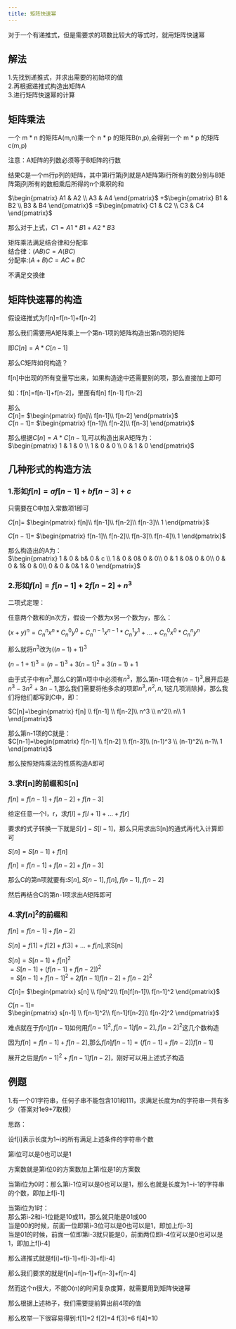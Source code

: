 ```yaml
---
title: 矩阵快速幂
---
```


对于一个有递推式，但是需要求的项数比较大的等式时，就用矩阵快速幂  

## 解法

1.先找到递推式，并求出需要的初始项的值  
2.再根据递推式构造出矩阵A  
3.进行矩阵快速幂的计算  


## 矩阵乘法
一个 m * n 的矩阵A(m,n)乘一个 n * p 的矩阵B(n,p),会得到一个 m * p 的矩阵c(m,p)  

注意：A矩阵的列数必须等于B矩阵的行数  

结果C是一个m行p列的矩阵，其中第i行第j列就是A矩阵第i行所有的数分别与B矩阵第j列所有的数相乘后所得的n个乘积的和  

$\begin{pmatrix}  
  A1 & A2 \\  
  A3 & A4  
\end{pmatrix}$ 
+$\begin{pmatrix}  
  B1 & B2 \\  
  B3 & B4  
\end{pmatrix}$ 
=$\begin{pmatrix}  
  C1 & C2 \\  
  C3 & C4  
\end{pmatrix}$  

那么对于上式，$C1=A1*B1+A2*B3$  

矩阵乘法满足结合律和分配率  
结合律：$(AB)C=A(BC)$  
分配率:$(A+B)C=AC+BC$  

不满足交换律  

## 矩阵快速幂的构造  

假设递推式为f[n]=f[n-1]+f[n-2]  

那么我们需要用A矩阵乘上一个第n-1项的矩阵构造出第n项的矩阵  

即$C[n]=A*C[n-1]$  

那么C矩阵如何构造？  

f[n]中出现的所有变量写出来，如果构造途中还需要别的项，那么直接加上即可  

如：f[n]=f[n-1]+f[n-2]，里面有f[n] f[n-1] f[n-2]  

那么  
$C[n]$=
$\begin{pmatrix}  
  f[n]\\  
  f[n-1]\\  
  f[n-2] 
\end{pmatrix}$  
$C[n-1]$=
$\begin{pmatrix}  
  f[n-1]\\  
  f[n-2]\\  
  f[n-3] 
\end{pmatrix}$  

那么根据$C[n]=A*C[n-1]$,可以构造出来A矩阵为：  
$\begin{pmatrix}  
  1 & 1 & 0 \\  
  1 & 0 & 0 \\  
  0 & 1 & 0  
\end{pmatrix}$   

## 几种形式的构造方法

### 1.形如$f[n]=af[n-1]+bf[n-3]+c$

只需要在C中加入常数项1即可  

$C[n]$=
$\begin{pmatrix}  
  f[n]\\  
  f[n-1]\\  
  f[n-2]\\
  f[n-3]\\
  1
\end{pmatrix}$  

$C[n-1]$=
$\begin{pmatrix}  
  f[n-1]\\  
  f[n-2]\\  
  f[n-3]\\
  f[n-4]\\
  1
\end{pmatrix}$  

那么构造出的A为：  
$\begin{pmatrix}  
  1 & 0 & b& 0 & c \\  
  1 & 0 & 0& 0 & 0\\  
  0 & 1 & 0& 0 & 0\\
  0 & 0 & 1& 0 & 0\\
  0 & 0 & 0& 1 & 0
\end{pmatrix}$  


### 2.形如$f[n]=f[n-1]+2f[n-2]+n^3$

二项式定理：  

任意两个数和的n次方，假设一个数为x另一个数为y，那么：  

$(x+y)^n=C_{n}^{n} x^n*C_{n}^{0}y^0+C_{n}^{n-1} x^{n-1}  *C_{n}^{1}y^1+...+C_{n}^{0} x^0*C_{n}^{n}y^n$  

那么就将$n^3$改为$((n-1)+1)^3$  

$(n-1+1)^3=(n-1)^3+3(n-1)^2+3(n-1)+1$  






由于式子中有$n^3$,那么C的第n项中中必须有$n^3$，那么第n-1项会有$(n-1)^3$,展开后是$n^3-3n^2+3n-1$,那么我们需要将他多余的项即$n^3,n^2,n,1$这几项消除掉，那么我们将他们都写到C中，即：  

$C[n]=\begin{pmatrix}  
  f[n] \\  
  f[n-1] \\  
  f[n-2]\\
n^3 \\
n^2\\
n\\
1 
\end{pmatrix}$  

那么第n-1项的C就是：  
$C[n-1]=\begin{pmatrix}  
  f[n-1] \\  
  f[n-2] \\  
  f[n-3]\\
(n-1)^3 \\
(n-1)^2\\
n-1\\
1 
\end{pmatrix}$  

那么按照矩阵乘法的性质构造A即可  


### 3.求f[n]的前缀和S[n]

$f[n]=f[n-1]+f[n-2]+f[n-3]$   

给定任意一个l，r，求$f[l]+f[l+1]+...+f[r]$  

要求的式子转换一下就是$S[r]-S[l-1]$，那么只用求出S[n]的通式再代入计算即可  

$S[n]=S[n-1]+f[n]$  

$f[n]=f[n-1]+f[n-2]+f[n-3]$  

那么C的第n项就要有:$S[n],S[n-1],f[n],f[n-1],f[n-2]$  

然后再结合C的第n-1项求出A矩阵即可  

### 4.求$f[n]^2$的前缀和

$f[n]=f[n-1]+f[n-2]$  

$S[n]=f[1]+f[2]+f[3]+...+f[n]$,求S[n]  

$S[n]=S[n-1]+f[n]^2$  
$=S[n-1]+(f[n-1]+f[n-2])^2$  
$=S[n-1]+f[n-1]^2+2f[n-1]f[n-2]+f[n-2]^2$  

$C[n]$=
$\begin{pmatrix}  
  s[n]  \\  
  f[n]^2\\
f[n]f[n-1]\\
f[n-1]^2  
\end{pmatrix}$  

$C[n-1]$=  
$\begin{pmatrix}  
  s[n-1]  \\  
  f[n-1]^2\\
f[n-1]f[n-2]\\
f[n-2]^2  
\end{pmatrix}$  

难点就在于$f[n]f[n-1]$如何用$f[n-1]^2,f[n-1]f[n-2],f[n-2]^2$这几个数构造  

因为$f[n]=f[n-1]+f[n-2]$,那么$f[n]f[n-1]=(f[n-1]+f[n-2])f[n-1]$  

展开之后是$f[n-1]^2+f[n-1]f[n-2]$，刚好可以用上述式子构造  






## 例题

1.有一个01字符串，任何子串不能包含101和111，求满足长度为n的字符串一共有多少（答案对1e9+7取模）  

思路：  

设f[i]表示长度为1~i的所有满足上述条件的字符串个数  

第i位可以是0也可以是1  

方案数就是第i位0的方案数加上第i位是1的方案数  

当第i位为0时：那么第i-1位可以是0也可以是1，那么也就是长度为1~i-1的字符串的个数，即加上f[i-1]  

当第i位为1时：  
那么第i-2和i-1位能是10或11，那么就只能是01或00  
当是00的时候，前面一位即第i-3位可以是0也可以是1，即加上f[i-3]  
当是01的时候，前面一位即第i-3就只能是0，前面两位即i-4位可以是0也可以是1，即加上f[i-4]  

那么递推式就是f[i]=f[i-1]+f[i-3]+f[i-4]  

那么我们要求的就是f[n]=f[n-1]+f[n-3]+f[n-4]  

然而这个n很大，不能O(n)的时间复杂度算，就需要用到矩阵快速幂  

那么根据上述柿子，我们需要提前算出前4项的值  

那么枚举一下很容易得到:f[1]=2 f[2]=4 f[3]=6 f[4]=10  



